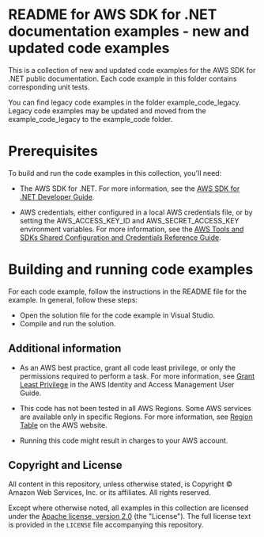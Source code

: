 # README for AWS SDK for .NET documentation examples - new and updated code examples

This is a collection of new and updated code examples for the AWS SDK for .NET public documentation.  Each code example in this folder contains corresponding unit tests.

You can find legacy code examples in the folder example_code_legacy.  Legacy code examples may be updated and moved from the example_code_legacy to the example_code folder. 


# Prerequisites

To build and run the code examples in this collection, you'll need:

- The AWS SDK for .NET. For more information, see the [AWS SDK for .NET
Developer Guide](https://docs.aws.amazon.com/sdk-for-net/v3/developer-guide/welcome.html).

- AWS credentials, either configured in a local AWS credentials file, or by setting the AWS_ACCESS_KEY_ID and AWS_SECRET_ACCESS_KEY environment variables.  For more information, see the [AWS Tools and SDKs Shared Configuration and Credentials Reference Guide](https://docs.aws.amazon.com/credref/latest/refdocs/overview.html).


# Building and running code examples

For each code example, follow the instructions in the README file for the example.  In general, follow these steps:

- Open the solution file for the code example in Visual Studio.
- Compile and run the solution.


## Additional information

- As an AWS best practice, grant all code least privilege, or only the permissions required to perform a task. For more information, see [Grant Least Privilege](https://docs.aws.amazon.com/IAM/latest/UserGuide/best-practices.html#grant-least-privilege) in the AWS Identity and Access Management User Guide.

- This code has not been tested in all AWS Regions. Some AWS services are available only in specific Regions. For more information, see [Region Table](https://aws.amazon.com/about-aws/global-infrastructure/regional-product-services/) on the AWS website.

- Running this code might result in charges to your AWS account.


## Copyright and License

All content in this repository, unless otherwise stated, is 
Copyright © Amazon Web Services, Inc. or its affiliates. All rights reserved.

Except where otherwise noted, all examples in this collection are licensed under the [Apache
license, version 2.0](https://www.apache.org/licenses/LICENSE-2.0) (the "License"). The full
license text is provided in the `LICENSE` file accompanying this repository.